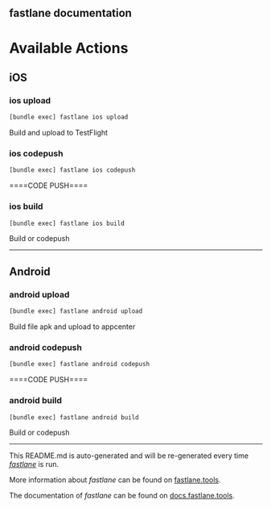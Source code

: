 ## fastlane documentation

# Available Actions

## iOS

### ios upload

```sh
[bundle exec] fastlane ios upload
```

Build and upload to TestFlight

### ios codepush

```sh
[bundle exec] fastlane ios codepush
```

====CODE PUSH====

### ios build

```sh
[bundle exec] fastlane ios build
```

Build or codepush

---

## Android

### android upload

```sh
[bundle exec] fastlane android upload
```

Build file apk and upload to appcenter

### android codepush

```sh
[bundle exec] fastlane android codepush
```

====CODE PUSH====

### android build

```sh
[bundle exec] fastlane android build
```

Build or codepush

---

This README.md is auto-generated and will be re-generated every time [_fastlane_](https://fastlane.tools) is run.

More information about _fastlane_ can be found on [fastlane.tools](https://fastlane.tools).

The documentation of _fastlane_ can be found on [docs.fastlane.tools](https://docs.fastlane.tools).
